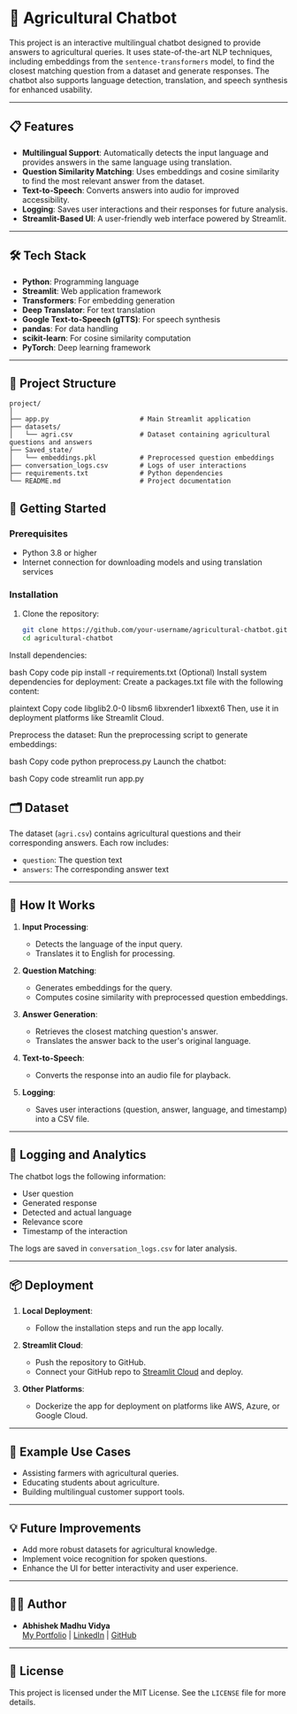# 🌾 Agricultural Chatbot

This project is an interactive multilingual chatbot designed to provide answers to agricultural queries. It uses state-of-the-art NLP techniques, including embeddings from the `sentence-transformers` model, to find the closest matching question from a dataset and generate responses. The chatbot also supports language detection, translation, and speech synthesis for enhanced usability.

---

## 📋 Features

- **Multilingual Support**: Automatically detects the input language and provides answers in the same language using translation.
- **Question Similarity Matching**: Uses embeddings and cosine similarity to find the most relevant answer from the dataset.
- **Text-to-Speech**: Converts answers into audio for improved accessibility.
- **Logging**: Saves user interactions and their responses for future analysis.
- **Streamlit-Based UI**: A user-friendly web interface powered by Streamlit.

---

## 🛠️ Tech Stack

- **Python**: Programming language
- **Streamlit**: Web application framework
- **Transformers**: For embedding generation
- **Deep Translator**: For text translation
- **Google Text-to-Speech (gTTS)**: For speech synthesis
- **pandas**: For data handling
- **scikit-learn**: For cosine similarity computation
- **PyTorch**: Deep learning framework

---

## 📂 Project Structure

```
project/
│
├── app.py                       # Main Streamlit application
├── datasets/
│   └── agri.csv                 # Dataset containing agricultural questions and answers
├── Saved_state/
│   └── embeddings.pkl           # Preprocessed question embeddings
├── conversation_logs.csv        # Logs of user interactions
├── requirements.txt             # Python dependencies
└── README.md                    # Project documentation
```

## 🚀 Getting Started

### Prerequisites
- Python 3.8 or higher
- Internet connection for downloading models and using translation services

### Installation

1. Clone the repository:
   ```bash
   git clone https://github.com/your-username/agricultural-chatbot.git
   cd agricultural-chatbot
Install dependencies:

bash
Copy code
pip install -r requirements.txt
(Optional) Install system dependencies for deployment: Create a packages.txt file with the following content:

plaintext
Copy code
libglib2.0-0
libsm6
libxrender1
libxext6
Then, use it in deployment platforms like Streamlit Cloud.

Preprocess the dataset: Run the preprocessing script to generate embeddings:

bash
Copy code
python preprocess.py
Launch the chatbot:

bash
Copy code
streamlit run app.py


## 🗂️ Dataset

The dataset (`agri.csv`) contains agricultural questions and their corresponding answers. Each row includes:
- `question`: The question text
- `answers`: The corresponding answer text

---

## 🤖 How It Works

1. **Input Processing**: 
   - Detects the language of the input query.
   - Translates it to English for processing.

2. **Question Matching**:
   - Generates embeddings for the query.
   - Computes cosine similarity with preprocessed question embeddings.

3. **Answer Generation**:
   - Retrieves the closest matching question's answer.
   - Translates the answer back to the user's original language.

4. **Text-to-Speech**:
   - Converts the response into an audio file for playback.

5. **Logging**:
   - Saves user interactions (question, answer, language, and timestamp) into a CSV file.

---

## 📝 Logging and Analytics

The chatbot logs the following information:
- User question
- Generated response
- Detected and actual language
- Relevance score
- Timestamp of the interaction

The logs are saved in `conversation_logs.csv` for later analysis.

---

## 📦 Deployment

1. **Local Deployment**:
   - Follow the installation steps and run the app locally.

2. **Streamlit Cloud**:
   - Push the repository to GitHub.
   - Connect your GitHub repo to [Streamlit Cloud](https://streamlit.io/cloud) and deploy.

3. **Other Platforms**:
   - Dockerize the app for deployment on platforms like AWS, Azure, or Google Cloud.

---

## 🔗 Example Use Cases

- Assisting farmers with agricultural queries.
- Educating students about agriculture.
- Building multilingual customer support tools.

---

## 💡 Future Improvements

- Add more robust datasets for agricultural knowledge.
- Implement voice recognition for spoken questions.
- Enhance the UI for better interactivity and user experience.

---

## 🧑‍💻 Author

- **Abhishek Madhu Vidya**  
  [My Portfolio](https://abhishek007-7.github.io/My_Portfolio/) | [LinkedIn](https://www.linkedin.com/in/abhishek-mv-2a1003109/) | [GitHub](https://github.com/Abhishek007-7)

---

## 📜 License

This project is licensed under the MIT License. See the `LICENSE` file for more details.
